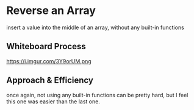 # Reverse an Array
insert a value into the middle of an array, without any built-in functions
## Whiteboard Process
https://i.imgur.com/3Y9orUM.png
## Approach & Efficiency
once again, not using any built-in functions can be pretty hard, but I feel this one was easier than the last one.